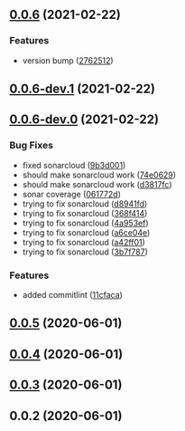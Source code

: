 ## [0.0.6](https://github.com/mists-aside/tempjs/compare/0.0.6-dev.1...0.0.6) (2021-02-22)


### Features

* version bump ([2762512](https://github.com/mists-aside/tempjs/commit/2762512e53db018d8884603bf1840616e2d18e39))

## [0.0.6-dev.1](https://github.com/mists-aside/tempjs/compare/0.0.6-dev.0...0.0.6-dev.1) (2021-02-22)

## [0.0.6-dev.0](https://github.com/mists-aside/tempjs/compare/0.0.5...0.0.6-dev.0) (2021-02-22)


### Bug Fixes

* fixed sonarcloud ([9b3d001](https://github.com/mists-aside/tempjs/commit/9b3d0010e23209a54c26dbf922275f259d82cc12))
* should make sonarcloud work ([74e0629](https://github.com/mists-aside/tempjs/commit/74e062945c00e8686ff1815d11d31114a2316304))
* should make sonarcloud work ([d3817fc](https://github.com/mists-aside/tempjs/commit/d3817fc30ea9a3fda81202cfdc9ba7ce86f7082e))
* sonar coverage ([061772d](https://github.com/mists-aside/tempjs/commit/061772d1a1d2a5c2c0ae190c1463130044b99086))
* trying to fix sonarcloud ([d8941fd](https://github.com/mists-aside/tempjs/commit/d8941fde467830104d9774b05811add679f88091))
* trying to fix sonarcloud ([368f414](https://github.com/mists-aside/tempjs/commit/368f414a93bd2bb1304f9b90d53417f63fab6acd))
* trying to fix sonarcloud ([4a953ef](https://github.com/mists-aside/tempjs/commit/4a953ef582c1e5b29d9b6d4029138316a5da497a))
* trying to fix sonarcloud ([a6ce04e](https://github.com/mists-aside/tempjs/commit/a6ce04e2719558435a990490bfe3e193c237c9a8))
* trying to fix sonarcloud ([a42ff01](https://github.com/mists-aside/tempjs/commit/a42ff0151c898ab17ad7f27467f79bce7aadbf7d))
* trying to fix sonarcloud ([3b7f787](https://github.com/mists-aside/tempjs/commit/3b7f787890087fb158a992eb3f1accb7744b3e56))


### Features

* added commitlint ([11cfaca](https://github.com/mists-aside/tempjs/commit/11cfacaa02ecfba630784ec8b05fb6af35a20583))

## [0.0.5](https://github.com/mists-aside/tempjs/compare/0.0.4...0.0.5) (2020-06-01)

## [0.0.4](https://github.com/mists-aside/tempjs/compare/0.0.3...0.0.4) (2020-06-01)

## [0.0.3](https://github.com/mists-aside/tempjs/compare/0.0.2...0.0.3) (2020-06-01)

## 0.0.2 (2020-06-01)

